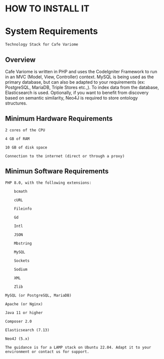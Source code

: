 # HOW TO INSTALL IT

# System Requirements

`Technology Stack for Cafe Variome`

## Overview
Cafe Variome is written in PHP and uses the CodeIgniter Framework to run in an MVC (Model, View, Controller) context. MySQL is being used as the primary database, but can also be adapted to your requirements (ex: PostgreSQL, MariaDB, Triple Stores etc.,). To index data from the database, Elasticsearch is used. Optionally, if you want to benefit from discovery based on semantic similarity, Neo4J is required to store ontology structures.

## Minimum Hardware Requirements

    2 cores of the CPU

    4 GB of RAM

    10 GB of disk space

    Connection to the internet (direct or through a proxy)

## Minimun Software Requirements

    PHP 8.0, with the following extensions:

        bcmath

        cURL

        Fileinfo

        Gd

        Intl

        JSON

        Mbstring

        MySQL

        Sockets

        Sodium

        XML

        Zlib

    MySQL (or PostgreSQL, MariaDB)

    Apache (or Nginx)

    Java 11 or higher

    Composer 2.0

    Elasticsearch (7.13)

    Neo4J (5.x)

`The guidance is for a LAMP stack on Ubuntu 22.04. Adapt it to your environment or contact us for support.`